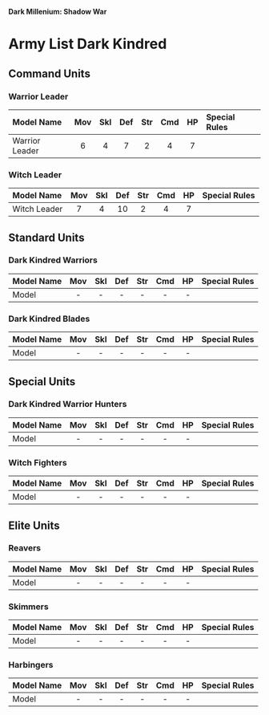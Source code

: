 **Dark Millenium: Shadow War**

Army List Dark Kindred
======================

## Command Units

### Warrior Leader

| Model Name        | Mov | Skl | Def | Str | Cmd | HP  | Special Rules     |
| :---------------- | :-: | :-: | :-: | :-: | :-: | :-: | :---------------- |
| Warrior Leader    | 6   | 4   | 7   | 2   | 4   | 7   |                   |

### Witch Leader

| Model Name        | Mov | Skl | Def | Str | Cmd | HP  | Special Rules     |
| :---------------- | :-: | :-: | :-: | :-: | :-: | :-: | :---------------- |
| Witch Leader      | 7   | 4   | 10  | 2   | 4   | 7   |                   |

## Standard Units

### Dark Kindred Warriors

| Model Name        | Mov | Skl | Def | Str | Cmd | HP  | Special Rules     |
| :---------------- | :-: | :-: | :-: | :-: | :-: | :-: | :---------------- |
| Model             | -   | -   | -   | -   | -   | -   |                   |

### Dark Kindred Blades

| Model Name        | Mov | Skl | Def | Str | Cmd | HP  | Special Rules     |
| :---------------- | :-: | :-: | :-: | :-: | :-: | :-: | :---------------- |
| Model             | -   | -   | -   | -   | -   | -   |                   |

## Special Units

### Dark Kindred Warrior Hunters

| Model Name        | Mov | Skl | Def | Str | Cmd | HP  | Special Rules     |
| :---------------- | :-: | :-: | :-: | :-: | :-: | :-: | :---------------- |
| Model             | -   | -   | -   | -   | -   | -   |                   |

### Witch Fighters

| Model Name        | Mov | Skl | Def | Str | Cmd | HP  | Special Rules     |
| :---------------- | :-: | :-: | :-: | :-: | :-: | :-: | :---------------- |
| Model             | -   | -   | -   | -   | -   | -   |                   |

## Elite Units

### Reavers

| Model Name        | Mov | Skl | Def | Str | Cmd | HP  | Special Rules     |
| :---------------- | :-: | :-: | :-: | :-: | :-: | :-: | :---------------- |
| Model             | -   | -   | -   | -   | -   | -   |                   |

### Skimmers

| Model Name        | Mov | Skl | Def | Str | Cmd | HP  | Special Rules     |
| :---------------- | :-: | :-: | :-: | :-: | :-: | :-: | :---------------- |
| Model             | -   | -   | -   | -   | -   | -   |                   |

### Harbingers

| Model Name        | Mov | Skl | Def | Str | Cmd | HP  | Special Rules     |
| :---------------- | :-: | :-: | :-: | :-: | :-: | :-: | :---------------- |
| Model             | -   | -   | -   | -   | -   | -   |                   |